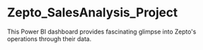 # Zepto_SalesAnalysis_Project
This Power BI dashboard provides fascinating glimpse into Zepto's operations through their data.
